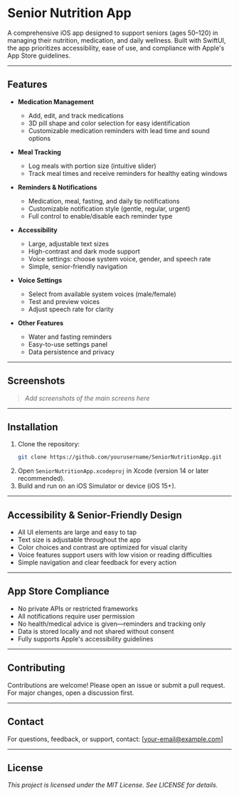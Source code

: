 # Senior Nutrition App

A comprehensive iOS app designed to support seniors (ages 50–120) in managing their nutrition, medication, and daily wellness. Built with SwiftUI, the app prioritizes accessibility, ease of use, and compliance with Apple's App Store guidelines.

---

## Features

- **Medication Management**
  - Add, edit, and track medications
  - 3D pill shape and color selection for easy identification
  - Customizable medication reminders with lead time and sound options

- **Meal Tracking**
  - Log meals with portion size (intuitive slider)
  - Track meal times and receive reminders for healthy eating windows

- **Reminders & Notifications**
  - Medication, meal, fasting, and daily tip notifications
  - Customizable notification style (gentle, regular, urgent)
  - Full control to enable/disable each reminder type

- **Accessibility**
  - Large, adjustable text sizes
  - High-contrast and dark mode support
  - Voice settings: choose system voice, gender, and speech rate
  - Simple, senior-friendly navigation

- **Voice Settings**
  - Select from available system voices (male/female)
  - Test and preview voices
  - Adjust speech rate for clarity

- **Other Features**
  - Water and fasting reminders
  - Easy-to-use settings panel
  - Data persistence and privacy

---

## Screenshots

> _Add screenshots of the main screens here_

---

## Installation

1. Clone the repository:
   ```sh
   git clone https://github.com/yourusername/SeniorNutritionApp.git
   ```
2. Open `SeniorNutritionApp.xcodeproj` in Xcode (version 14 or later recommended).
3. Build and run on an iOS Simulator or device (iOS 15+).

---

## Accessibility & Senior-Friendly Design
- All UI elements are large and easy to tap
- Text size is adjustable throughout the app
- Color choices and contrast are optimized for visual clarity
- Voice features support users with low vision or reading difficulties
- Simple navigation and clear feedback for every action

---

## App Store Compliance
- No private APIs or restricted frameworks
- All notifications require user permission
- No health/medical advice is given—reminders and tracking only
- Data is stored locally and not shared without consent
- Fully supports Apple's accessibility guidelines

---

## Contributing

Contributions are welcome! Please open an issue or submit a pull request. For major changes, open a discussion first.

---

## Contact

For questions, feedback, or support, contact: [your-email@example.com]

---

## License

_This project is licensed under the MIT License. See LICENSE for details._ 